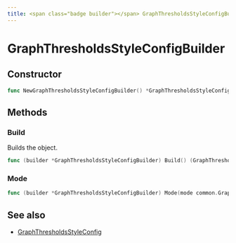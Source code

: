 ```yaml
---
title: <span class="badge builder"></span> GraphThresholdsStyleConfigBuilder
---
```

# <span class="badge builder"></span> GraphThresholdsStyleConfigBuilder

## Constructor

```go
func NewGraphThresholdsStyleConfigBuilder() *GraphThresholdsStyleConfigBuilder
```
## Methods

### <span class="badge object-method"></span> Build

Builds the object.

```go
func (builder *GraphThresholdsStyleConfigBuilder) Build() (GraphThresholdsStyleConfig, error)
```

### <span class="badge object-method"></span> Mode

```go
func (builder *GraphThresholdsStyleConfigBuilder) Mode(mode common.GraphThresholdsStyleMode) *GraphThresholdsStyleConfigBuilder
```

## See also

 * <span class="badge object-type-struct"></span> [GraphThresholdsStyleConfig](./object-GraphThresholdsStyleConfig.md)
